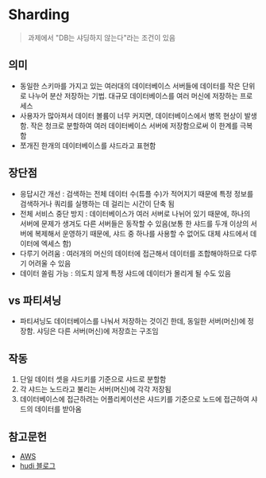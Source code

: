 # Sharding

> 과제에서 "DB는 샤딩하지 않는다"라는 조건이 있음

## 의미
* 동일한 스키마를 가지고 있는 여러대의 데이터베이스 서버들에 데이터를 작은 단위로 나누어 분산 저장하는 기법. 대규모 데이터베이스를 여러 머신에 저장하는 프로세스
* 사용자가 많아져서 데이터 볼륨이 너무 커지면, 데이터베이스에서 병목 현상이 발생함. 작은 청크로 분할하여 여러 데이터베이스 서버에 저장함으로써 이 한계를 극복함
* 쪼개진 한개의 데이터베이스를 샤드라고 표현함

## 장단점
* 응답시간 개선 : 검색하는 전체 데이터 수(튜플 수)가 적어지기 때문에 특정 정보를 검색하거나 쿼리를 실행하는 데 걸리는 시간이 단축 됨
* 전체 서비스 중단 방지 : 데이터베이스가 여러 서버로 나뉘어 있기 때문에, 하나의 서버에 문제가 생겨도 다른 서버들은 동작할 수 있음(보통 한 샤드를 두개 이상의 서버에 복제해서 운영하기 때문에, 샤드 중 하나를 사용할 수 없어도 대체 샤드에서 데이터에 엑세스 함)
* 다루기 어려움 : 여러개의 머신의 데이터에 접근해서 데이터를 조합해야하므로 다루기 어려울 수 있음
* 데이터 쏠림 가능 : 의도치 않게 특정 샤드에 데이터가 몰리게 될 수도 있음

## vs 파티셔닝
* 파티셔닝도 데이터베이스를 나눠서 저장하는 것이긴 한데, 동일한 서버(머신)에 정장함. 샤딩은 다른 서버(머신)에 저장흐는 구조임

## 작동
1. 단일 데이터 셋을 샤드키를 기준으로 샤드로 분할함
2. 각 샤드는 노드라고 불리는 서버(머신)에 각각 저장됨
3. 데이터베이스에 접근하려는 어플리케이션은 샤드키를 기준으로 노드에 접근하여 샤드의 데이터를 받아옴



## 참고문헌
* [AWS](https://aws.amazon.com/ko/what-is/database-sharding/)
* [hudi 블로그](https://hudi.blog/db-partitioning-and-sharding/)